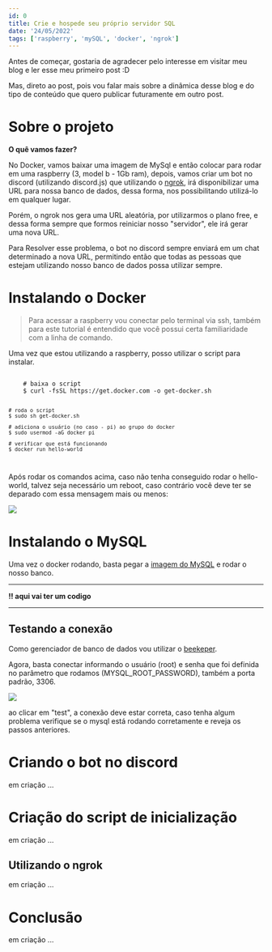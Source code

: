 ```yaml
---
id: 0
title: Crie e hospede seu próprio servidor SQL
date: '24/05/2022'
tags: ['raspberry', 'mySQL', 'docker', 'ngrok']
---
```


Antes de começar, gostaria de agradecer pelo interesse em visitar meu blog e ler esse meu primeiro post :D

Mas, direto ao post, pois vou falar mais sobre a dinâmica desse blog e do tipo de conteúdo que quero publicar futuramente em outro post.

# Sobre o projeto
**O quê vamos fazer?**

No Docker, vamos baixar uma imagem de MySql e então colocar para rodar em uma raspberry (3, model b - 1Gb ram), depois, vamos criar um bot no discord (utilizando discord.js) que utilizando o [ngrok](https://ngrok.com/), irá disponibilizar uma URL para nossa banco de dados, dessa forma, nos possibilitando utilizá-lo em qualquer lugar.

Porém, o ngrok nos gera uma URL aleatória, por utilizarmos o plano free, e dessa forma sempre que formos reiniciar nosso "servidor", ele irá gerar uma nova URL.

Para Resolver esse problema, o bot no discord sempre enviará em um chat determinado a nova URL, permitindo então que todas as pessoas que estejam utilizando nosso banco de dados possa utilizar sempre.

# Instalando o Docker

> Para acessar a raspberry vou conectar pelo terminal via ssh, também para este tutorial é entendido que você possui certa familiaridade com a linha de comando.

Uma vez que estou utilizando a raspberry, posso utilizar o script para instalar.

<code>
	# baixa o script
	$ curl -fsSL https://get.docker.com -o get-docker.sh

	# roda o script
	$ sudo sh get-docker.sh

	# adiciona o usuário (no caso - pi) ao grupo do docker
	$ sudo usermod -aG docker pi

	# verificar que está funcionando
	$ docker run hello-world
</code>

Após rodar os comandos acima, caso não tenha conseguido rodar o hello-world, talvez seja necessário um reboot, caso contrário você deve ter se deparado com essa mensagem mais ou menos:

![](/posts/server-sql/docker-hello.png)

# Instalando o MySQL
Uma vez o docker rodando, basta pegar a [imagem do MySQL](https://hub.docker.com/_/mysql) e rodar o nosso banco.
<!--
```bash
	$ docker run --rm --name mysql-teste -e MYSQL_ROOT_PASSWORD=123456 -d mysql:latest

	# esse é para processadores arm, que é o caso da rasp
	$ docker run --rm --name mysql-teste -e MYSQL_ROOT_PASSWORD=secret-key -p 3306:3306 -d arm64v8/mysql:oracle
``` -->

---
 **!! aqui vai ter um codigo**

---

## Testando a conexão
Como gerenciador de banco de dados vou utilizar o [beekeper](https://www.beekeeperstudio.io/).

Agora, basta conectar informando o usuário (root) e senha que foi definida no parâmetro que rodamos (MYSQL_ROOT_PASSWORD), também a porta padrão, 3306.

![](/posts/server-sql/db-connection.png)

ao clicar em "test", a conexão deve estar correta, caso tenha algum problema verifique se o mysql está rodando corretamente e reveja os passos anteriores.

# Criando o bot no discord
em criação ...

# Criação do script de inicialização
em criação ...

## Utilizando o ngrok
em criação ...

# Conclusão
em criação ...
